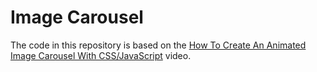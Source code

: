 # Image Carousel

The code in this repository is based on the
[How To Create An Animated Image Carousel With CSS/JavaScript](https://youtu.be/9HcxHDS2w1s)
video.
